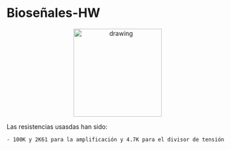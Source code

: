 # Bioseñales-HW

<p align="center">
<img src="https://user-images.githubusercontent.com/46607004/154055355-a45a597b-4c16-4460-a285-ad0554636bdf.png" alt="drawing" width="200"/>
</p>

Las resistencias usasdas han sido:
	
	- 100K y 2K61 para la amplificación y 4.7K para el divisor de tensión
